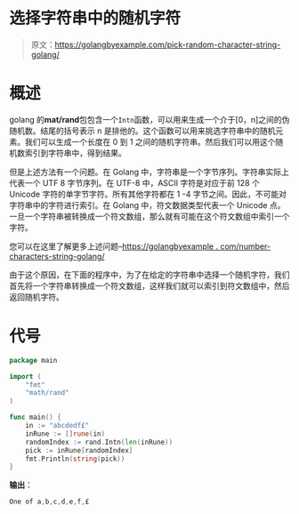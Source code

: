# 选择字符串中的随机字符

> 原文：<https://golangbyexample.com/pick-random-character-string-golang/>

# **概述**

golang 的**mat/rand**包包含一个`Intn`函数，可以用来生成一个介于[0，n]之间的伪随机数。结尾的括号表示 n 是排他的。这个函数可以用来挑选字符串中的随机元素。我们可以生成一个长度在 0 到 1 之间的随机字符串。然后我们可以用这个随机数索引到字符串中，得到结果。

但是上述方法有一个问题。在 Golang 中，字符串是一个字节序列。字符串实际上代表一个 UTF 8 字节序列。在 UTF-8 中，ASCII 字符是对应于前 128 个 Unicode 字符的单字节字符。所有其他字符都在 1 -4 字节之间。因此，不可能对字符串中的字符进行索引。在 Golang 中，符文数据类型代表一个 Unicode 点。一旦一个字符串被转换成一个符文数组，那么就有可能在这个符文数组中索引一个字符。

您可以在这里了解更多上述问题–[https://golangbyexample . com/number-characters-string-golang/](https://golangbyexample.com/number-characters-string-golang/)

由于这个原因，在下面的程序中，为了在给定的字符串中选择一个随机字符，我们首先将一个字符串转换成一个符文数组，这样我们就可以索引到符文数组中，然后返回随机字符。

# **代号**

```go
package main

import (
    "fmt"
    "math/rand"
)

func main() {
    in := "abcdedf£"
    inRune := []rune(in)
    randomIndex := rand.Intn(len(inRune))
    pick := inRune[randomIndex]
    fmt.Println(string(pick))
}
```

**输出**：

```go
One of a,b,c,d,e,f,£
```